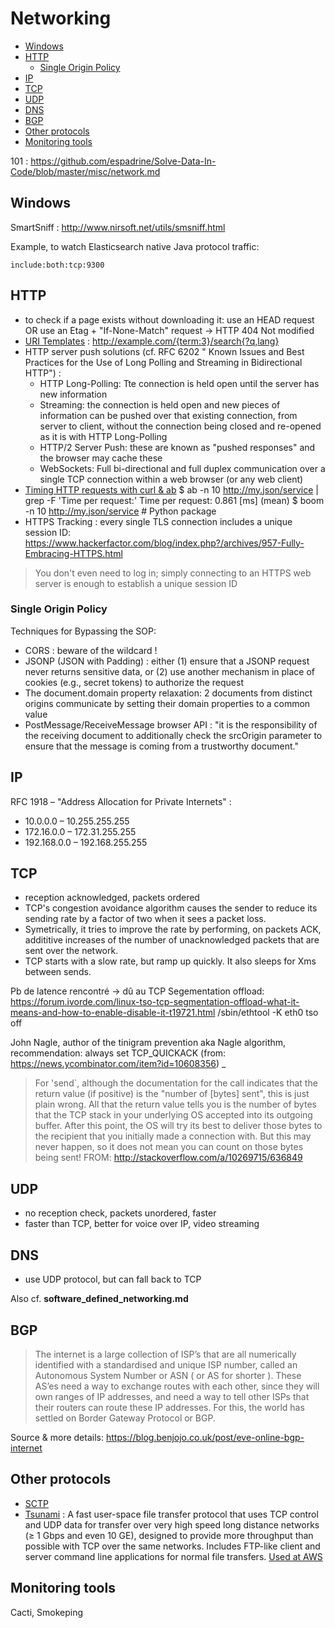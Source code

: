 Networking
==========

<!-- To update this Table Of Contents:
    markdown-toc --indent "    " --maxdepth 3 -i Networking.md
-->

<!-- toc -->

- [Windows](#windows)
- [HTTP](#http)
    * [Single Origin Policy](#single-origin-policy)
- [IP](#ip)
- [TCP](#tcp)
- [UDP](#udp)
- [DNS](#dns)
- [BGP](#bgp)
- [Other protocols](#other-protocols)
- [Monitoring tools](#monitoring-tools)

<!-- tocstop -->

101 : https://github.com/espadrine/Solve-Data-In-Code/blob/master/misc/network.md

## Windows

SmartSniff : http://www.nirsoft.net/utils/smsniff.html

Example, to watch Elasticsearch native Java protocol traffic:

    include:both:tcp:9300

## HTTP
- to check if a page exists without downloading it: use an HEAD request OR use an Etag + "If-None-Match" request -> HTTP 404 Not modified
- [URI Templates](http://www.rfcreader.com/#rfc6570) : http://example.com/{term:3}/search{?q,lang}
- HTTP server push solutions (cf. RFC 6202 " Known Issues and Best Practices for the Use of Long Polling and Streaming in Bidirectional HTTP") :
    * HTTP Long-Polling: Tte connection is held open until the server has new information
    * Streaming: the connection is held open and new pieces of information can be pushed over that existing connection, from server to client, without the connection being closed and re-opened as it is with HTTP Long-Polling
    * HTTP/2 Server Push: these are known as "pushed responses" and the browser may cache these
    * WebSockets: Full bi-directional and full duplex communication over a single TCP connection within a web browser (or any web client)
- [Timing HTTP requests with curl & ab](http://overloaded.io/timing-http-requests-curl)
    $ ab -n 10 http://my.json/service | grep -F 'Time per request:'
    Time per request:       0.861 [ms] (mean)
    $ boom -n 10 http://my.json/service # Python package
- HTTPS Tracking : every single TLS connection includes a unique session ID: https://www.hackerfactor.com/blog/index.php?/archives/957-Fully-Embracing-HTTPS.html
> You don't even need to log in; simply connecting to an HTTPS web server is enough to establish a unique session ID

### Single Origin Policy

Techniques for Bypassing the SOP:
- CORS : beware of the wildcard !
- JSONP (JSON with Padding) : either (1) ensure that a JSONP request never returns sensitive data, or (2) use another mechanism in place of cookies (e.g., secret tokens) to authorize the request
- The document.domain property relaxation:  2 documents from distinct origins communicate by setting their domain properties to a common value
- PostMessage/ReceiveMessage browser API : "it is the responsibility of the receiving document to additionally check the srcOrigin parameter to ensure that the message is coming from a trustworthy document."

## IP
RFC 1918 – "Address Allocation for Private Internets" :
- 10.0.0.0 – 10.255.255.255
- 172.16.0.0 – 172.31.255.255
- 192.168.0.0 – 192.168.255.255

## TCP
- reception acknowledged, packets ordered
- TCP's congestion avoidance algorithm causes the sender to reduce its sending rate by a factor of two when it sees a packet loss.
- Symetrically, it tries to improve the rate by performing, on packets ACK, addititive increases of the number of unacknowledged packets that are sent over the network.
- TCP starts with a slow rate, but ramp up quickly. It also sleeps for Xms between sends.

Pb de latence rencontré -> dû au TCP Segementation offload: https://forum.ivorde.com/linux-tso-tcp-segmentation-offload-what-it-means-and-how-to-enable-disable-it-t19721.html
    /sbin/ethtool -K eth0 tso off

John Nagle, author of the tinigram prevention aka Nagle algorithm, recommendation: always set TCP_QUICKACK (from: https://news.ycombinator.com/item?id=10608356) _

> For 'send`, although the documentation for the call indicates that the return value (if positive) is the "number of [bytes] sent", this is just plain wrong.
> All that the return value tells you is the number of bytes that the TCP stack in your underlying OS accepted into its outgoing buffer.
> After this point, the OS will try its best to deliver those bytes to the recipient that you initially made a connection with. But this may never happen,
> so it does not mean you can count on those bytes being sent!
FROM: http://stackoverflow.com/a/10269715/636849

## UDP
- no reception check, packets unordered, faster
- faster than TCP, better for voice over IP, video streaming

## DNS
- use UDP protocol, but can fall back to TCP

Also cf. **software_defined_networking.md**

## BGP

> The internet is a large collection of ISP’s that are all numerically identified with a standardised and unique ISP number, called an Autonomous System Number or ASN ( or AS for shorter ).
> These AS’es need a way to exchange routes with each other, since they will own ranges of IP addresses, and need a way to tell other ISPs that their routers can route these IP addresses.
> For this, the world has settled on Border Gateway Protocol or BGP.

Source & more details: https://blog.benjojo.co.uk/post/eve-online-bgp-internet

## Other protocols
- [SCTP](http://en.wikipedia.org/wiki/Stream_Control_Transmission_Protocol)
- [Tsunami](http://tsunami-udp.sourceforge.net) : A fast user-space file transfer protocol that uses TCP control and UDP data
for transfer over very high speed long distance networks (≥ 1 Gbps and even 10 GE), designed to provide more throughput than possible with TCP over the same networks.
Includes FTP-like client and server command line applications for normal file transfers.
[Used at AWS](https://aws.amazon.com/fr/blogs/big-data/moving-big-data-into-the-cloud-with-tsunami-udp/)

## Monitoring tools
Cacti, Smokeping

